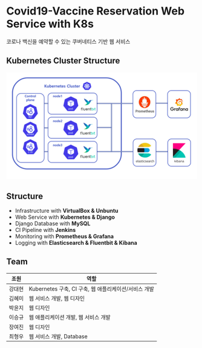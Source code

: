 # Covid19-Vaccine Reservation Web Service with K8s

코로나 백신을 예약할 수 있는 쿠버네티스 기반 웹 서비스

## Kubernetes Cluster Structure
<img src="https://github.com/ikefreet/Projects-images/blob/main/Covid19/%EA%B5%AC%EC%84%B1%EB%8F%841.png">

## Structure
* Infrastructure with **VirtualBox & Unbuntu**
* Web Service with **Kubernetes & Django**
* Django Database with **MySQL**
* CI Pipeline with **Jenkins**
* Monitoring with **Prometheus & Grafana**
* Logging with **Elasticsearch & Fluentbit & Kibana**

## Team
조원|역할
---|---|
강대현|Kubernetes 구축, CI 구축, 웹 애플리케이션/서비스 개발
김혜미|웹 서비스 개발, 웹 디자인
박윤지|웹 디자인
이승규|웹 애플리케이션 개발, 웹 서비스 개발
장여진|웹 디자인
최형우|웹 서비스 개발, Database 














